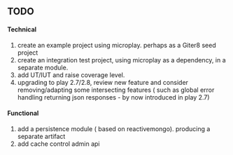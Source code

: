 ## TODO

#### Technical

1. create an example project using microplay. perhaps as a Giter8 seed project
2. create an integration test project, using microplay as a dependency, in a separate module.
3. add UT/IUT and raise coverage level.
4. upgrading to play 2.7/2.8, review new feature and consider removing/adapting some intersecting features ( such as global error handling returning json responses - by now introduced in play 2.7) 

#### Functional

1. add a persistence module ( based on reactivemongo). producing a separate artifact
2. add cache control admin api